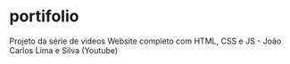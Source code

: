 # portifolio
Projeto da série de videos Website completo com HTML, CSS e JS -  João Carlos Lima e Silva (Youtube)
